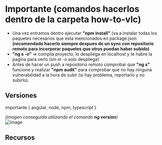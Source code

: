 # Importante (comandos hacerlos dentro de la carpeta how-to-vlc)
- Una vez entramos dentro ejecutar **"npm install"** (va a instalar todas los paquetes necesarios que esta mencionados en package.json <br> **(recomendado hacerlo siempre despues de un sync con repositorio remoto para incorporar paquetes que otros puedan haber subido)**
- **"ng s -o"** => compila proyecto, lo despliega en localhost y te habre la pagina para verlo (sin el -o solo despliega)
- Antes de hacer un push a repositorio remoto comprobar que **"ng s"** funcione y realizar **"npm audit"** para comprobar que no hay ninguna vulnerabilidad a la hora de subir (si hay problema, reportarlo y no subirlo).

## Versiones
importante { angular, node, npm, typescript } <br>

*(imagen conseguida utilizando el comando **ng version**)*
<br>
![image](https://github.com/Codethon-Equipo-Inconel/HowToVLC/assets/127340466/f4a0776e-b71f-4f5a-97e0-e52b157a1b61)

## Recursos
